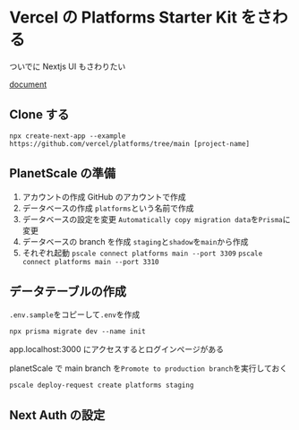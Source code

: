 # Vercel の Platforms Starter Kit をさわる

ついでに Nextjs UI もさわりたい

[document](https://vercel.com/guides/nextjs-multi-tenant-application)

## Clone する

```
npx create-next-app --example https://github.com/vercel/platforms/tree/main [project-name]
```

## PlanetScale の準備

1. アカウントの作成
   GitHub のアカウントで作成
2. データベースの作成
   `platforms`という名前で作成
3. データベースの設定を変更
   `Automatically copy migration data`を`Prisma`に変更
4. データベースの branch を作成
   `staging`と`shadow`を`main`から作成
5. それぞれ起動
   `pscale connect platforms main --port 3309`
   `pscale connect platforms main --port 3310`

## データテーブルの作成

`.env.sample`をコピーして`.env`を作成

```
npx prisma migrate dev --name init
```

app.localhost:3000 にアクセスするとログインページがある

planetScale で main branch を`Promote to production branch`を実行しておく

```
pscale deploy-request create platforms staging
```

## Next Auth の設定
